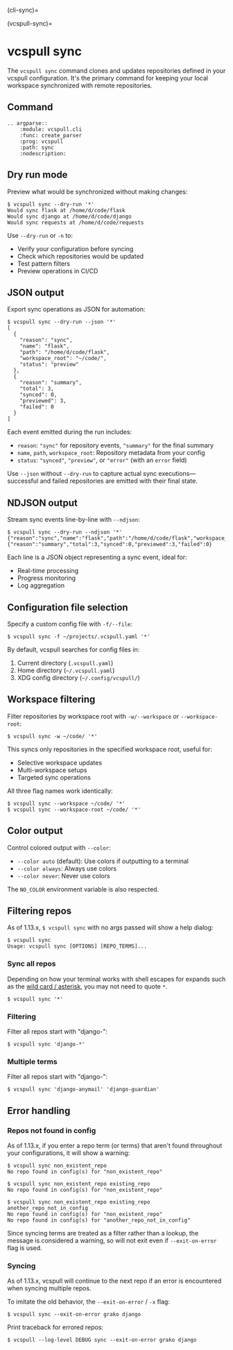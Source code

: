(cli-sync)=

(vcspull-sync)=

# vcspull sync

The `vcspull sync` command clones and updates repositories defined in your
vcspull configuration. It's the primary command for keeping your local workspace
synchronized with remote repositories.

## Command

```{eval-rst}
.. argparse::
    :module: vcspull.cli
    :func: create_parser
    :prog: vcspull
    :path: sync
    :nodescription:
```

## Dry run mode

Preview what would be synchronized without making changes:

```console
$ vcspull sync --dry-run '*'
Would sync flask at /home/d/code/flask
Would sync django at /home/d/code/django
Would sync requests at /home/d/code/requests
```

Use `--dry-run` or `-n` to:
- Verify your configuration before syncing
- Check which repositories would be updated
- Test pattern filters
- Preview operations in CI/CD

## JSON output

Export sync operations as JSON for automation:

```console
$ vcspull sync --dry-run --json '*'
[
  {
    "reason": "sync",
    "name": "flask",
    "path": "/home/d/code/flask",
    "workspace_root": "~/code/",
    "status": "preview"
  },
  {
    "reason": "summary",
    "total": 3,
    "synced": 0,
    "previewed": 3,
    "failed": 0
  }
]
```

Each event emitted during the run includes:

- `reason`: `"sync"` for repository events, `"summary"` for the final summary
- `name`, `path`, `workspace_root`: Repository metadata from your config
- `status`: `"synced"`, `"preview"`, or `"error"` (with an `error` field)

Use `--json` without `--dry-run` to capture actual sync executions—successful
and failed repositories are emitted with their final state.

## NDJSON output

Stream sync events line-by-line with `--ndjson`:

```console
$ vcspull sync --dry-run --ndjson '*'
{"reason":"sync","name":"flask","path":"/home/d/code/flask","workspace_root":"~/code/","status":"preview"}
{"reason":"summary","total":3,"synced":0,"previewed":3,"failed":0}
```

Each line is a JSON object representing a sync event, ideal for:
- Real-time processing
- Progress monitoring
- Log aggregation

## Configuration file selection

Specify a custom config file with `-f/--file`:

```console
$ vcspull sync -f ~/projects/.vcspull.yaml '*'
```

By default, vcspull searches for config files in:
1. Current directory (`.vcspull.yaml`)
2. Home directory (`~/.vcspull.yaml`)
3. XDG config directory (`~/.config/vcspull/`)

## Workspace filtering

Filter repositories by workspace root with `-w/--workspace` or `--workspace-root`:

```console
$ vcspull sync -w ~/code/ '*'
```

This syncs only repositories in the specified workspace root,  useful for:
- Selective workspace updates
- Multi-workspace setups
- Targeted sync operations

All three flag names work identically:

```console
$ vcspull sync --workspace ~/code/ '*'
$ vcspull sync --workspace-root ~/code/ '*'
```

## Color output

Control colored output with `--color`:

- `--color auto` (default): Use colors if outputting to a terminal
- `--color always`: Always use colors
- `--color never`: Never use colors

The `NO_COLOR` environment variable is also respected.

## Filtering repos

As of 1.13.x, `$ vcspull sync` with no args passed will show a help dialog:

```console
$ vcspull sync
Usage: vcspull sync [OPTIONS] [REPO_TERMS]...
```

### Sync all repos

Depending on how your terminal works with shell escapes for expands such as the [wild card / asterisk], you may not need to quote `*`.

```console
$ vcspull sync '*'
```

[wild card / asterisk]: https://tldp.org/LDP/abs/html/special-chars.html#:~:text=wild%20card%20%5Basterisk%5D.

### Filtering

Filter all repos start with "django-":

```console
$ vcspull sync 'django-*'
```

### Multiple terms

Filter all repos start with "django-":

```console
$ vcspull sync 'django-anymail' 'django-guardian'
```

## Error handling

### Repos not found in config

As of 1.13.x, if you enter a repo term (or terms) that aren't found throughout
your configurations, it will show a warning:

```console
$ vcspull sync non_existent_repo
No repo found in config(s) for "non_existent_repo"
```

```console
$ vcspull sync non_existent_repo existing_repo
No repo found in config(s) for "non_existent_repo"
```

```console
$ vcspull sync non_existent_repo existing_repo another_repo_not_in_config
No repo found in config(s) for "non_existent_repo"
No repo found in config(s) for "another_repo_not_in_config"
```

Since syncing terms are treated as a filter rather than a lookup, the message is
considered a warning, so will not exit even if `--exit-on-error` flag is used.

### Syncing

As of 1.13.x, vcspull will continue to the next repo if an error is encountered when syncing multiple repos.

To imitate the old behavior, the `--exit-on-error` / `-x` flag:

```console
$ vcspull sync --exit-on-error grako django
```

Print traceback for errored repos:

```console
$ vcspull --log-level DEBUG sync --exit-on-error grako django
```
